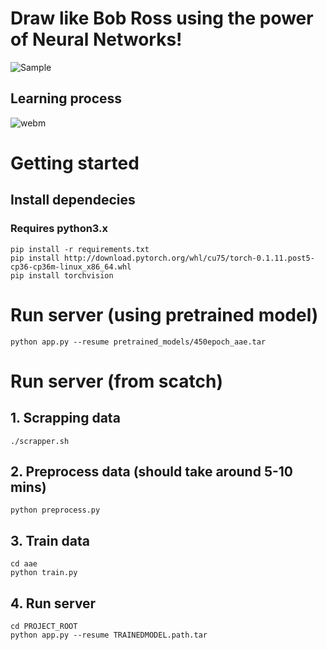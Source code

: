 # Draw like Bob Ross using the power of Neural Networks!

![Sample](https://i.imgur.com/aU8ySZN.png)

## Learning process

![webm](https://thumbs.gfycat.com/DefenselessEminentKookaburra-size_restricted.gif)

# Getting started
## Install dependecies
### Requires python3.x
```
pip install -r requirements.txt
pip install http://download.pytorch.org/whl/cu75/torch-0.1.11.post5-cp36-cp36m-linux_x86_64.whl 
pip install torchvision
```

# Run server (using pretrained model)
```
python app.py --resume pretrained_models/450epoch_aae.tar
```

# Run server (from scatch)
## 1. Scrapping data 
```
./scrapper.sh
```

## 2. Preprocess data (should take around 5-10 mins)
```
python preprocess.py
```

## 3. Train data
```
cd aae
python train.py
```

## 4. Run server
```
cd PROJECT_ROOT
python app.py --resume TRAINEDMODEL.path.tar
```
